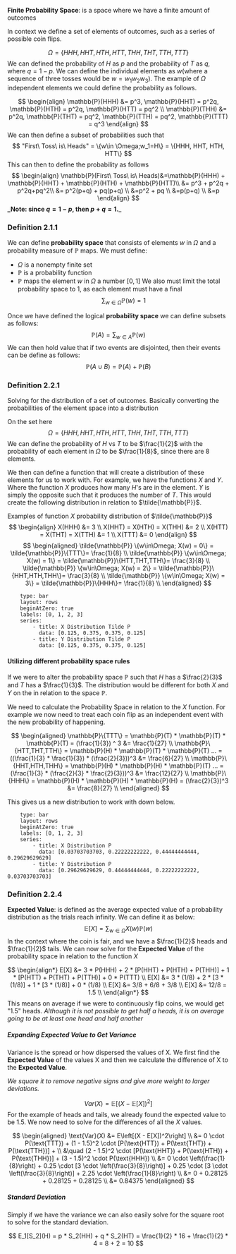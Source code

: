 **Finite Probability Space**: is a space where we have a finite amount of outcomes

In context we define a set of elements of outcomes, such as a series of possible coin flips. 

$$
\Omega = \{HHH,HHT,HTH,HTT,THH,THT,TTH,TTT\}
$$
We can defined the probability of $H$ as $p$ and the probability of $T$ as $q$, where $q = 1 - p$. We can define the individual elements as $w$(where a sequence of three tosses would be $w = w_1w_2w_3$). The example of $\Omega$ independent elements we could define the probability as follows.

$$
\begin{align}
\mathbb{P}(HHH) &= p^3, \mathbb{P}(HHT) = p^2q, \mathbb{P}(HTH) = p^2q, \mathbb{P}(HTT) = pq^2 \\
\mathbb{P}(THH) &= p^2q, \mathbb{P}(THT) = pq^2, \mathbb{P}(TTH) = pq^2, \mathbb{P}(TTT) = q^3
\end{align}
$$
We can then define a subset of probabilities such that 
$$
"First\ Toss\ is\ Heads" = \{w\in \Omega;w_1=H\} = \{HHH, HHT, HTH, HTT\}
$$
This can then to define the probability as follows
$$
\begin{align}
\mathbb{P}(First\ Toss\ is\ Heads)&=\mathbb{P}(HHH) + \mathbb{P}(HHT) + \mathbb{P}(HTH) + \mathbb{P}(HTT)\\ &= p^3 + p^2q + p^2q+pq^2\\ &= p^2(p+q) + pq(p+q) \\
&=p^2 + pq \\
&=p(p+q) \\
&=p
\end{align}
$$
**_Note: since $q = 1 - p$, then $p+q = 1$.**_

### Definition 2.1.1
We can define **probability space** that consists of elements $w$ in $\Omega$ and a probability measure of $\mathbb{P}$ maps. 
We must define:
* $\Omega$ is a nonempty finite set
* $\mathbb{P}$ is a probability function
* $\mathbb{P}$ maps the element $w$ in $\Omega$ a number $[0, 1]$ 
We also must limit the total probability space to 1, as each element must have a final 
$$\sum_{w\in\Omega}\mathbb{P}(w) = 1$$


Once we have defined the logical **probability space** we can define subsets as follows:
$$
\mathbb{P}(A) = \sum_{w\in A}\mathbb{P}(w)
$$
We can then hold value that if two events are disjointed, then their events can be define as follows:
$$
\mathbb{P}(A \cup B) = \mathbb{P}(A) + \mathbb{P}(B)
$$
### Definition 2.2.1
Solving for the distribution of a set of outcomes. Basically converting the probabilities of the element space into a distribution

On the set here
$$
\Omega = \{HHH, HHT,HTH,HTT,THH,THT,TTH,TTT\}
$$
We can define the probability of $H$ vs $T$ to be $\frac{1}{2}$ with the probability of each element in $\Omega$ to be $\frac{1}{8}$, since there are 8 elements.

We then can define a function that will create a distribution of these elements for us to work with. For example, we have the functions $X$ and $Y$. Where the function $X$ produces how many 
$H$'s are in the element. $Y$ is simply the opposite such that it produces the number of $T$. This would create the following distribution in relation to $\tilde{\mathbb{P}}$. 

Examples of function $X$ probability distribution of $\tilde{\mathbb{P}}$
$$
\begin{align}
X(HHH) &= 3 \\
X(HHT) = X(HTH) = X(THH) &= 2 \\
X(HTT) = X(THT) = X(TTH) &= 1 \\
X(TTT) &= 0
\end{align}
$$
$$
\begin{aligned}
\tilde{\mathbb{P}} \{w\in\Omega; X(w) = 0\} = \tilde{\mathbb{P}}\{TTT\}= \frac{1}{8} \\
\tilde{\mathbb{P}} \{w\in\Omega; X(w) = 1\} = \tilde{\mathbb{P}}\{HTT,THT,TTH\}= \frac{3}{8} \\
\tilde{\mathbb{P}} \{w\in\Omega; X(w) = 2\} = \tilde{\mathbb{P}}\{HHT,HTH,THH\}= \frac{3}{8} \\
\tilde{\mathbb{P}} \{w\in\Omega; X(w) = 3\} = \tilde{\mathbb{P}}\{HHH\}= \frac{1}{8} \\
\end{aligned}
$$

```chart
    type: bar
    layout: rows
    beginAtZero: true
    labels: [0, 1, 2, 3]
    series:
        - title: X Distribution Tilde P
          data: [0.125, 0.375, 0.375, 0.125]
        - title: Y Distribution Tilde P
          data: [0.125, 0.375, 0.375, 0.125]
```

#### Utilizing different probability space rules

If we were to alter the probability space $\mathbb{P}$ such that $H$ has a $\frac{2}{3}$ and $T$ has a $\frac{1}{3}$. The distribution would be different for both $X$ and $Y$ on the in relation to the space $\mathbb{P}$. 

We need to calculate the Probability Space in relation to the $X$ function. For example we now need to treat each coin flip as an independent event with the new probability of happening.

$$
\begin{aligned}
\mathbb{P}\{TTT\} = \mathbb{P}(T) * \mathbb{P}(T) * \mathbb{P}(T) = (\frac{1}{3}) ^ 3 &= \frac{1}{27} \\ 
\mathbb{P}\{HTT,THT,TTH\} = \mathbb{P}(H) * \mathbb{P}(T) * \mathbb{P}(T) ... = ((\frac{1}{3} * \frac{1}{3}) * (\frac{2}{3}))^3 &= \frac{6}{27} \\ 
\mathbb{P}\{HHT,HTH,THH\} = \mathbb{P}(H) * \mathbb{P}(H) * \mathbb{P}(T) ... = (\frac{1}{3} * (\frac{2}{3} * \frac{2}{3}))^3 &= \frac{12}{27} \\ 
\mathbb{P}\{HHH\} = \mathbb{P}(H) * \mathbb{P}(H) * \mathbb{P}(H) = (\frac{2}{3})^3 &= \frac{8}{27} \\ 
\end{aligned}
$$

This gives us a new distribution to work with down below.

```chart
    type: bar
    layout: rows
    beginAtZero: true
    labels: [0, 1, 2, 3]
    series:
        - title: X Distribution P
          data: [0.03703703703, 0.22222222222, 0.44444444444, 0.29629629629]
        - title: Y Distribution P
          data: [0.29629629629, 0.44444444444, 0.22222222222, 0.03703703703]
```

### Definition 2.2.4
**Expected Value**: is defined as the average expected value of a probability distribution as the trials reach infinity. We can define it as below:
$$
\mathbb{E}[X] = \sum_{w\in\Omega}X(w)\mathbb{P}(w)
$$
In the context where the coin is fair, and we have a $\frac{1}{2}$ heads and $\frac{1}{2}$ tails. We can now solve for the **Expected Value** of the probability space in relation to the function $X$

$$
\begin{align*}
    E[X] &= 3 * P(HHH) + 2 * [P(HHT) + P(HTH) + P(THH)] + 1 * [P(HTT) + P(THT) + P(TTH)] + 0 * P(TTT) \\
    E[X] &= 3 * (1/8) + 2 * [3 * (1/8)] + 1 * [3 * (1/8)] + 0 * (1/8) \\
    E[X] &= 3/8 + 6/8 + 3/8 \\
    E[X] &= 12/8 = 1.5 \\
\end{align*}
$$
This means on average if we were to continuously flip coins, we would get "1.5" heads.
_Although it is not possible to get half a heads, it is on average going to be at least one head and half another_

##### Expanding Expected Value to Get Variance
Variance is the spread or how dispersed the values of X. We first find the **Expected Value** of the values X and then we calculate the difference of X to the **Expected Value**.

_We square it to remove negative signs and give more weight to larger deviations._

$$
Var(X) = \mathbb{E}[(X-\mathbb{E}[X])^2]
$$
For the example of heads and tails, we already found the expected value to be $1.5$. We now need to solve for the differences of all the $X$ values.

$$
\begin{aligned}
\text{Var}(X) &= E\left[(X - E[X])^2\right] \\
&= 0 \cdot P(\text{TTT}) + (1 - 1.5)^2 \cdot [P(\text{HTT}) + P(\text{THT}) + P(\text{TTH})] + \\
&\quad (2 - 1.5)^2 \cdot [P(\text{HHT}) + P(\text{HTH}) + P(\text{THH})] + (3 - 1.5)^2 \cdot P(\text{HHH}) \\
&= 0 \cdot \left(\frac{1}{8}\right) + 0.25 \cdot [3 \cdot \left(\frac{3}{8}\right)] + 0.25 \cdot [3 \cdot \left(\frac{3}{8}\right)] + 2.25 \cdot \left(\frac{1}{8}\right) \\
&= 0 + 0.28125 + 0.28125 + 0.28125 \\
&= 0.84375
\end{aligned}
$$
##### Standard Deviation
Simply if we have the variance we can also easily solve for the square root to solve for the standard deviation. 

$$
E_1[S_2](H) = p * S_2(HH) + q * S_2(HT) = \frac{1}{2} * 16 + \frac{1}{2} * 4 = 8 + 2 = 10
$$
